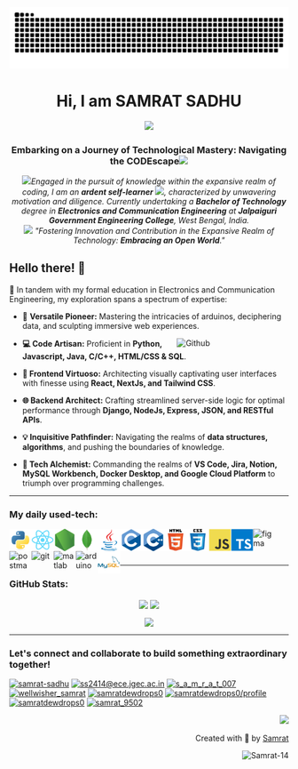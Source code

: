 <p align="center">
  <!-- <img alt="header" src="https://typograssy.deno.dev/api?text=Samrat%20Sadhu&frame=none&comment="> -->
  <picture>
    <source
      media="(prefers-color-scheme: dark)"
      srcset="https://raw.githubusercontent.com/platane/snk/output/github-contribution-grid-snake-dark.svg"
    />
    <source
      media="(prefers-color-scheme: light)"
      srcset="https://raw.githubusercontent.com/platane/snk/output/github-contribution-grid-snake.svg"
    />
    <img
      alt="github contribution grid snake animation"
      src="https://raw.githubusercontent.com/platane/snk/output/github-contribution-grid-snake.svg"
    />
  </picture>
  <h1 align="center"> Hi, I am SAMRAT SADHU </h1>
  <p align="center">
    <img src="https://readme-typing-svg.herokuapp.com?lines=Electronics+%26+Communication+Undergraduate;Fullstack+Developer;React+Developer;Django+Developer;UI%2fUX+Designer;Aspiring+Learner&center=true&width=500&height=50&color=0DDF88">
  </p>  
  <h3 align="center">Embarking on a Journey of Technological Mastery: Navigating the CODEscape<img src="https://media.giphy.com/media/WUlplcMpOCEmTGBtBW/giphy.gif" width="30"></h3>
  <p align="center">
    <em>
      <img src="https://github.com/TheDudeThatCode/TheDudeThatCode/blob/master/Assets/Designer.gif" width="36px">Engaged in the pursuit of knowledge within the expansive realm of coding, I am an <b>ardent self-learner</b> <img src="https://github.com/TheDudeThatCode/TheDudeThatCode/blob/master/Assets/Developer.gif" width="30px">, characterized by unwavering motivation and diligence. Currently undertaking a <b>Bachelor of Technology</b> degree in <b>Electronics and Communication Engineering</b> at <b>Jalpaiguri Government Engineering College</b>, West Bengal, India.
    </em> 
    <br>
    <img src="https://media.giphy.com/media/qjqUcgIyRjsl2/giphy.gif" width="69">
    <i align="center">"Fostering Innovation and Contribution in the Expansive Realm of Technology: <b>Embracing an Open World</b>."</i>
  </p>
</p>

## Hello there! 👋

🚀 In tandem with my formal education in Electronics and Communication Engineering, my exploration spans a spectrum of expertise:

- 🧪 **Versatile Pioneer:** Mastering the intricacies of arduinos, deciphering data, and sculpting immersive web experiences.

<!-- Middle Image -->
<img width="40%" align="right" alt="Github" src="https://raw.githubusercontent.com/onimur/.github/master/.resources/git-header.svg" />

- **💻 Code Artisan:** Proficient in **Python, Javascript, Java, C/C++, HTML/CSS & SQL**.

- **🚀 Frontend Virtuoso:** Architecting visually captivating user interfaces with finesse using **React, NextJs, and Tailwind CSS**.

- **🌐 Backend Architect:** Crafting streamlined server-side logic for optimal performance through **Django, NodeJs, Express, JSON, and RESTful APIs**.

- **💡 Inquisitive Pathfinder:** Navigating the realms of **data structures, algorithms**, and pushing the boundaries of knowledge.

- **🔧 Tech Alchemist:** Commanding the realms of **VS Code, Jira, Notion, MySQL Workbench, Docker Desktop, and Google Cloud Platform** to triumph over programming challenges.

---

### My daily used-tech:

<img align="left" src="https://raw.githubusercontent.com/devicons/devicon/master/icons/python/python-original.svg" alt="python" width="40" height="40"/>
<img align="left" src="https://raw.githubusercontent.com/devicons/devicon/master/icons/react/react-original.svg" alt="react" width="40" height="40"/>
<img align="left" src="https://raw.githubusercontent.com/devicons/devicon/master/icons/nodejs/nodejs-original.svg" alt="nodejs" width="40" height="40"/>
<img align="left" src="https://raw.githubusercontent.com/devicons/devicon/master/icons/mongodb/mongodb-original.svg" alt="mongodb" width="40" height="40"/>
<img align="left" src="https://raw.githubusercontent.com/devicons/devicon/master/icons/java/java-original.svg" alt="java" width="40" height="40"/> 
<img align="left" src="https://raw.githubusercontent.com/devicons/devicon/master/icons/c/c-original.svg" alt="c" width="40" height="40"/> 
<img align="left" src="https://raw.githubusercontent.com/devicons/devicon/master/icons/cplusplus/cplusplus-original.svg" alt="cplusplus" width="40" height="40"/> 
<img align="left" src="https://raw.githubusercontent.com/devicons/devicon/master/icons/html5/html5-original-wordmark.svg" alt="html5" width="40" height="40"/> 
<img align="left" src="https://raw.githubusercontent.com/devicons/devicon/master/icons/css3/css3-original-wordmark.svg" alt="css3" width="40" height="40"/> 
<img align="left" src="https://raw.githubusercontent.com/devicons/devicon/master/icons/javascript/javascript-original.svg" alt="javascript" width="40" height="40"/> 
<img align="left" src="https://raw.githubusercontent.com/devicons/devicon/master/icons/typescript/typescript-original.svg" alt="typescript" width="40" height="40"/> 
<img align="left" src="https://www.vectorlogo.zone/logos/figma/figma-icon.svg" alt="figma" width="40" height="40"/> 
<img align="left" src="https://cdn.worldvectorlogo.com/logos/postman.svg" alt="postman" width="40" height="40"/>
<img align="left" src="https://www.vectorlogo.zone/logos/git-scm/git-scm-icon.svg" alt="git" width="40" height="40"/> 
<img align="left" src="https://upload.wikimedia.org/wikipedia/commons/2/21/Matlab_Logo.png" alt="matlab" width="40" height="40"/> 
<img align="left" src="https://cdn.worldvectorlogo.com/logos/arduino-1.svg" alt="arduino" width="40" height="40"/> 
<img align="left" src="https://raw.githubusercontent.com/devicons/devicon/master/icons/mysql/mysql-original-wordmark.svg" alt="mysql" width="40" height="40"/>

<br><br><br>

---

### GitHub Stats:

<p align="center">
  <picture>
    <source
      srcset="https://github-readme-stats.vercel.app/api?username=Samrat-14&theme=tokyonight&show_icons=true&locale=en&rank_icon=github"
      media="(prefers-color-scheme: dark)"
    />
    <source
      srcset="https://github-readme-stats.vercel.app/api?username=Samrat-14&theme=vue&show_icons=true&locale=en&rank_icon=github"
      media="(prefers-color-scheme: light), (prefers-color-scheme: no-preference)"
    />
    <img align="center" height="175px" src="https://github-readme-stats.vercel.app/api?username=Samrat-14&theme=tokyonight&show_icons=true&locale=en&rank_icon=github"/>
  </picture>
  <picture>
    <source
      srcset="https://github-readme-stats.vercel.app/api/top-langs?username=Samrat-14&show_icons=true&locale=en&layout=compact&langs_count=10&theme=tokyonight"
      media="(prefers-color-scheme: dark)"
    />
    <source
      srcset="https://github-readme-stats.vercel.app/api/top-langs?username=Samrat-14&show_icons=true&locale=en&layout=compact&langs_count=10&theme=vue"
      media="(prefers-color-scheme: light), (prefers-color-scheme: no-preference)"
    />
    <img align="center" height="175px" src="https://github-readme-stats.vercel.app/api/top-langs?username=Samrat-14&show_icons=true&locale=en&layout=compact&langs_count=10&theme=tokyonight" />
  </picture>
</p>
<!-- <p align="center">
  <picture>
    <source
      srcset="https://github-readme-streak-stats.herokuapp.com?user=Samrat-14&theme=tokyonight"
      media="(prefers-color-scheme: dark)"
    />
    <source
      srcset="https://github-readme-streak-stats.herokuapp.com?user=Samrat-14&theme=vue"
      media="(prefers-color-scheme: light), (prefers-color-scheme: no-preference)"
    />
    <img align="center" src="https://github-readme-streak-stats.herokuapp.com?user=Samrat-14&theme=tokyonight" />
  </picture>
</p> -->
<p align="center">
  <picture>
    <source
      srcset="https://github-readme-stats.vercel.app/api/wakatime?username=Wellwisher&theme=tokyonight&layout=compact"
      media="(prefers-color-scheme: dark)"
    />
    <source
      srcset="https://github-readme-stats.vercel.app/api/wakatime?username=Wellwisher&theme=vue&layout=compact"
      media="(prefers-color-scheme: light), (prefers-color-scheme: no-preference)"
    />
    <img align="center" src="https://github-readme-stats.vercel.app/api/Wellwisher?username=imniladri&theme=tokyonight&layout=compact" />
  </picture>
</p>

---

### Let's connect and collaborate to build something extraordinary together!

<p align="left">
  <a href="https://www.linkedin.com/in/samrat-sadhu" target="blank"><img src="https://raw.githubusercontent.com/rahuldkjain/github-profile-readme-generator/master/src/images/icons/Social/linked-in-alt.svg" alt="samrat-sadhu" height="30" width="40" /></a>
  <a href="mailto:ss2414@ece.jgec.ac.in" target="blank"><img src="https://api.iconify.design/logos:google-gmail.svg" alt="ss2414@ece.jgec.ac.in" height="30" width="40" /></a>
  <a href="https://www.instagram.com/s_a_m_r_a_t_007" target="blank"><img src="https://raw.githubusercontent.com/rahuldkjain/github-profile-readme-generator/master/src/images/icons/Social/instagram.svg" alt="s_a_m_r_a_t_007" height="30" width="40" /></a>
  <a href="https://www.youtube.com/@wellwisher_samrat" target="blank"><img src="https://raw.githubusercontent.com/rahuldkjain/github-profile-readme-generator/master/src/images/icons/Social/youtube.svg" alt="wellwisher_samrat" height="30" width="40" /></a>
  <a href="https://leetcode.com/samratdewdrops0/" target="blank"><img src="https://raw.githubusercontent.com/rahuldkjain/github-profile-readme-generator/master/src/images/icons/Social/leet-code.svg" alt="samratdewdrops0" height="30" width="40" /></a>
  <a href="https://auth.geeksforgeeks.org/user/samratdewdrops0/profile" target="blank"><img src="https://raw.githubusercontent.com/rahuldkjain/github-profile-readme-generator/master/src/images/icons/Social/geeks-for-geeks.svg" alt="samratdewdrops0/profile" height="30" width="40" /></a>
  <a href="https://codeforces.com/profile/samratdewdrops0" target="blank"><img src="https://raw.githubusercontent.com/rahuldkjain/github-profile-readme-generator/master/src/images/icons/Social/codeforces.svg" alt="samratdewdrops0" height="30" width="40" /></a>
  <a href="https://www.codechef.com/users/samrat_9502" target="blank"><img src="https://cdn.jsdelivr.net/npm/simple-icons@3.1.0/icons/codechef.svg" alt="samrat_9502" height="30" width="40" /></a>
</p>

<p align="right" > <a href="https://count.getloli.com/"><img width="20%" src="https://count.getloli.com/get/@:Samrat-14?theme=rule34"></a></p>
<p align="right" > Created with 💚 by <a href="https://samrat-14.github.io/my-portfolio/">Samrat</a></p>
<p align="right" > <img src="https://komarev.com/ghpvc/?username=Samrat-14&label=Profile%20views&color=0DDF88&style=flat" alt="Samrat-14"/> </p>
